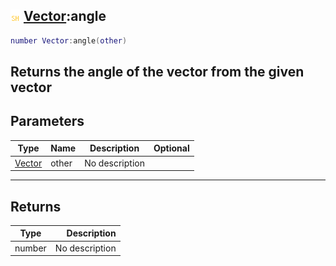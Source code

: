 ## ![shared](.gitbook/assets/shared.png) [Vector](./home/Vector):angle

```lua
number Vector:angle(other)
```

Returns the angle of the vector from the given vector
------
## Parameters

| Type   | Name | Description | Optional |
| ------ | ---- | ----------- | -------: |
| [Vector](./home/Vector) | other | No description |  |

------
## Returns

| Type   | Description |
| ------ | ----------: |
| number | No description |

